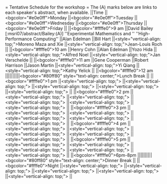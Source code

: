 = Tentative Schedule for the workshop =
The (A) marks below are links to each speaker's abstract, when available.
||Time ||<bgcolor="#e0e0ff">Monday ||<bgcolor="#e0e0ff">Tuesday ||<bgcolor="#e0e0ff">Wednesday ||<bgcolor="#e0e0ff">Thursday ||<bgcolor="#e0e0ff">Friday ||
||<bgcolor="#ffffe0">9 am ||David Bailey [:msri07/abstract/Bailey:(A)] ''Experimental Mathematics and
'' ''High-Performance Computing''
||Alan Edelman ||Bill Hart ||<style="vertical-align: top;">Moreno Maza and Xie ||<style="vertical-align: top;">Jean-Louis Roch ||
||<bgcolor="#ffffe0">10 am ||Henry Cohn ||Alan Edelman ||Yozo Hida ||<style="vertical-align: top;">Alfred Noel ||<style="vertical-align: top;">Jan Verschelde ||
||<bgcolor="#ffffe0">11 am ||Gene Cooperman ||Robert Harrison ||Jason Martin ||<style="vertical-align: top;">Yi Qiang ||<style="vertical-align: top;">Kathy Yelick ||
||<bgcolor="#ffffe0">12 am ||||||||||<bgcolor="#80ff80" style="text-align: center;">Lunch Break ||
||<bgcolor="#ffffe0">1 pm ||<style="vertical-align: top;"> ||<style="vertical-align: top;"> ||<style="vertical-align: top;"> ||<style="vertical-align: top;"> ||<style="vertical-align: top;"> ||
||<bgcolor="#ffffe0">2 pm ||<style="vertical-align: top;"> ||<style="vertical-align: top;"> ||<style="vertical-align: top;"> ||<style="vertical-align: top;"> ||<style="vertical-align: top;"> ||
||<bgcolor="#ffffe0">3 pm ||<style="vertical-align: top;"> ||<style="vertical-align: top;"> ||<style="vertical-align: top;"> ||<style="vertical-align: top;"> ||<style="vertical-align: top;"> ||
||<bgcolor="#ffffe0">4 pm ||<style="vertical-align: top;"> ||<style="vertical-align: top;"> ||<style="vertical-align: top;"> ||<style="vertical-align: top;"> ||<style="vertical-align: top;"> ||
||<bgcolor="#ffffe0">5 pm ||<style="vertical-align: top;"> ||<style="vertical-align: top;"> ||<style="vertical-align: top;"> ||<style="vertical-align: top;"> ||<style="vertical-align: top;"> ||
||<bgcolor="#ffffe0">6pm-8pm ||||||||||<bgcolor="#80ff80" style="text-align: center;">Dinner Break ||
||<bgcolor="#ffffe0">Night ||<style="vertical-align: top;"> ||<style="vertical-align: top;"> ||<style="vertical-align: top;"> ||<style="vertical-align: top;"> ||<style="vertical-align: top;"> ||
